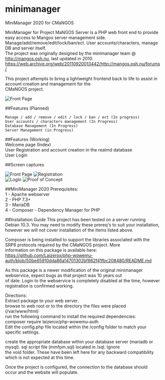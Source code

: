 # minimanager
MiniManager 2020 for CMaNGOS  

MiniManager for Project MaNGOS Server is a PHP web front end to provide easy access to Mangos server management side.  
Manage/add/remove/edit/lock/ban/ect. User accounts/characters, manage DB and server itself.  
The project was originally designed by the minimanager team @ http://mangos.osh.nu, last updated in 2010.  
https://web.archive.org/web/20110920013442/http://mangos.osh.nu/forums/  

This project attempts to bring a lightweight frontend back to life to assist in account creation and management for the  
CMaNGOS project.  
  
![Front Page](https://i.imgur.com/z3zLacQ.png)  

##Features (Planned)
  
    Manage / add / remove / edit / lock / ban / ect (In progress)  
    User accounts / characters management (In Progress)  
    Database Management (In Progress)  
    Server Management (in Progress)  

##Features (Working)  
	Welcome page (Index)  
	User Registration and account creation in the realmd database  
	User Login  
	
##Screen captures

![Front Page](https://i.imgur.com/z3zLacQ.png) 
![Registration](https://i.imgur.com/H1XXm06.png)  
![Login](https://i.imgur.com/j4vbp9a.png) 
![Proof of Concept](https://i.imgur.com/lLE7ZTp.png) 


##MiniManager 2020 Prerequisites:  
1 - Apache webserver   
2 - PHP 7.3+  
3 - MariaDB  
4 - Composer - Dependency Manager for PHP  
  
##Installation Guide
This project has been tested on a server running Debian 10.3.  You may need to modify these prereq's to suit your installation,  
however we will not cover installation of the items listed above.  

Composer is being installed to support the libraries associated with the SRP6 protocols required by the CMaNGOS project.  More  
information on this package is available here:  
https://github.com/Laizerox/php-wowemu-auth/blob/50be65910dda86a14701302bf862f41fbc208480/README.md  
  
As this package is a newer modification of the original minimanager webservice, expect bugs as that project was 10 years out  
of date.  Login to the webservice is completely disabled at the time, however registration is confirmed working.  
  
Directions:  
Extract package to your web server.  
browse to web root or to the directory the files were placed (/var/www/html)  
run the following command to install the required dependencies:  
  composer require laizerox/php-wowemu-auth  
Edit the config.php file located within the /config folder to match your specific settings.  
  
create the appropriate database within your database server (mariadb or mysql).  sql script file (mmfpm.sql) located in /sql.  Ignore  
the void folder.  These have been left here for any backward compatibility which is not expected at this time.  
  
Once the project is configured, the connection to the database should occur and the website will populate.  
  
